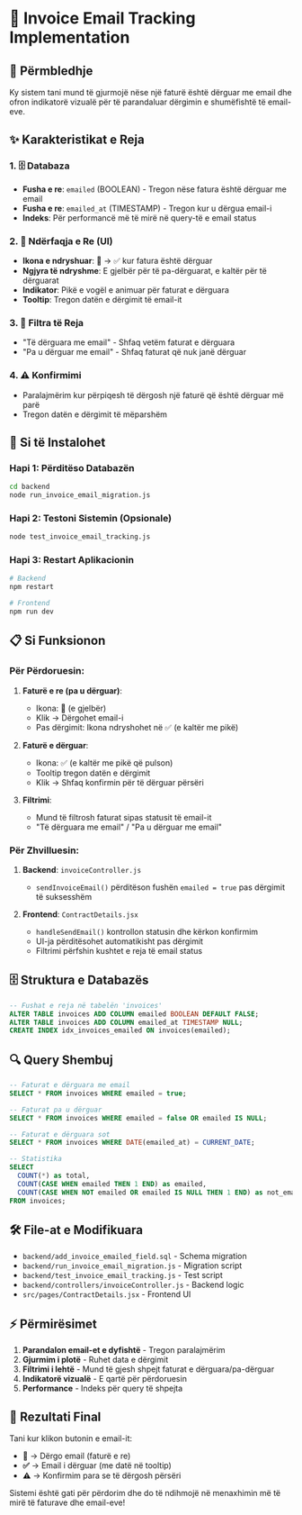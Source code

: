# 📧 Invoice Email Tracking Implementation

## 🎯 Përmbledhje

Ky sistem tani mund të gjurmojë nëse një faturë është dërguar me email dhe ofron indikatorë vizualë për të parandaluar dërgimin e shumëfishtë të email-eve.

## ✨ Karakteristikat e Reja

### 1. 🗄️ Databaza
- **Fusha e re**: `emailed` (BOOLEAN) - Tregon nëse fatura është dërguar me email
- **Fusha e re**: `emailed_at` (TIMESTAMP) - Tregon kur u dërgua email-i
- **Indeks**: Për performancë më të mirë në query-të e email status

### 2. 🎨 Ndërfaqja e Re (UI)
- **Ikona e ndryshuar**: 📧 → ✅ kur fatura është dërguar
- **Ngjyra të ndryshme**: E gjelbër për të pa-dërguarat, e kaltër për të dërguarat
- **Indikator**: Pikë e vogël e animuar për faturat e dërguara
- **Tooltip**: Tregon datën e dërgimit të email-it

### 3. 🔧 Filtra të Reja
- "Të dërguara me email" - Shfaq vetëm faturat e dërguara
- "Pa u dërguar me email" - Shfaq faturat që nuk janë dërguar

### 4. ⚠️ Konfirmimi
- Paralajmërim kur përpiqesh të dërgosh një faturë që është dërguar më parë
- Tregon datën e dërgimit të mëparshëm

## 🚀 Si të Instalohet

### Hapi 1: Përditëso Databazën
```bash
cd backend
node run_invoice_email_migration.js
```

### Hapi 2: Testoni Sistemin (Opsionale)
```bash
node test_invoice_email_tracking.js
```

### Hapi 3: Restart Aplikacionin
```bash
# Backend
npm restart

# Frontend 
npm run dev
```

## 📋 Si Funksionon

### Për Përdoruesin:

1. **Faturë e re (pa u dërguar)**:
   - Ikona: 📧 (e gjelbër)
   - Klik → Dërgohet email-i
   - Pas dërgimit: Ikona ndryshohet në ✅ (e kaltër me pikë)

2. **Faturë e dërguar**:
   - Ikona: ✅ (e kaltër me pikë që pulson)
   - Tooltip tregon datën e dërgimit
   - Klik → Shfaq konfirmin për të dërguar përsëri

3. **Filtrimi**:
   - Mund të filtrosh faturat sipas statusit të email-it
   - "Të dërguara me email" / "Pa u dërguar me email"

### Për Zhvilluesin:

1. **Backend**: `invoiceController.js`
   - `sendInvoiceEmail()` përditëson fushën `emailed = true` pas dërgimit të suksesshëm

2. **Frontend**: `ContractDetails.jsx`
   - `handleSendEmail()` kontrollon statusin dhe kërkon konfirmim
   - UI-ja përditësohet automatikisht pas dërgimit
   - Filtrimi përfshin kushtet e reja të email status

## 🗄️ Struktura e Databazës

```sql
-- Fushat e reja në tabelën 'invoices'
ALTER TABLE invoices ADD COLUMN emailed BOOLEAN DEFAULT FALSE;
ALTER TABLE invoices ADD COLUMN emailed_at TIMESTAMP NULL;
CREATE INDEX idx_invoices_emailed ON invoices(emailed);
```

## 🔍 Query Shembuj

```sql
-- Faturat e dërguara me email
SELECT * FROM invoices WHERE emailed = true;

-- Faturat pa u dërguar
SELECT * FROM invoices WHERE emailed = false OR emailed IS NULL;

-- Faturat e dërguara sot
SELECT * FROM invoices WHERE DATE(emailed_at) = CURRENT_DATE;

-- Statistika
SELECT 
  COUNT(*) as total,
  COUNT(CASE WHEN emailed THEN 1 END) as emailed,
  COUNT(CASE WHEN NOT emailed OR emailed IS NULL THEN 1 END) as not_emailed
FROM invoices;
```

## 🛠️ File-at e Modifikuara

- `backend/add_invoice_emailed_field.sql` - Schema migration
- `backend/run_invoice_email_migration.js` - Migration script
- `backend/test_invoice_email_tracking.js` - Test script
- `backend/controllers/invoiceController.js` - Backend logic
- `src/pages/ContractDetails.jsx` - Frontend UI

## ⚡ Përmirësimet

1. **Parandalon email-et e dyfishtë** - Tregon paralajmërim
2. **Gjurmim i plotë** - Ruhet data e dërgimit
3. **Filtrimi i lehtë** - Mund të gjesh shpejt faturat e dërguara/pa-dërguar
4. **Indikatorë vizualë** - E qartë për përdoruesin
5. **Performance** - Indeks për query të shpejta

## 🎉 Rezultati Final

Tani kur klikon butonin e email-it:
- **📧** → Dërgo email (faturë e re)
- **✅** → Email i dërguar (me datë në tooltip)
- **⚠️** → Konfirmim para se të dërgosh përsëri

Sistemi është gati për përdorim dhe do të ndihmojë në menaxhimin më të mirë të faturave dhe email-eve!
